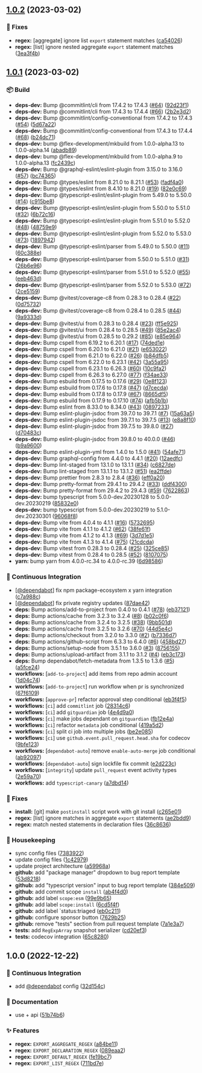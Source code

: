 ## [1.0.2](https://github.com/flex-development/export-regex/compare/1.0.1...1.0.2) (2023-03-02)


### :bug: Fixes

* **regex:** [aggregate] ignore list `export` statement matches ([ca54026](https://github.com/flex-development/export-regex/commit/ca54026dcb771e97d584a9ddd9387436e28ee9c2))
* **regex:** [list] ignore nested aggregate `export` statement matches ([3ea3f4b](https://github.com/flex-development/export-regex/commit/3ea3f4b22e1cc0338a85a58f4c8953bf2ba49cb9))

## [1.0.1](https://github.com/flex-development/export-regex/compare/1.0.0...1.0.1) (2023-03-02)


### :package: Build

* **deps-dev:** Bump @commitlint/cli from 17.4.2 to 17.4.3 ([#64](https://github.com/flex-development/export-regex/issues/64)) ([92d23f1](https://github.com/flex-development/export-regex/commit/92d23f154d3ef1b73fe4a0a96260557dbc0ef20f))
* **deps-dev:** Bump @commitlint/cli from 17.4.3 to 17.4.4 ([#66](https://github.com/flex-development/export-regex/issues/66)) ([2b2e3d2](https://github.com/flex-development/export-regex/commit/2b2e3d2096408f57416d9e6d181589df232cb98e))
* **deps-dev:** Bump @commitlint/config-conventional from 17.4.2 to 17.4.3 ([#54](https://github.com/flex-development/export-regex/issues/54)) ([5d67a22](https://github.com/flex-development/export-regex/commit/5d67a22824a43f82c0b8efcf06960f56c54665cb))
* **deps-dev:** Bump @commitlint/config-conventional from 17.4.3 to 17.4.4 ([#68](https://github.com/flex-development/export-regex/issues/68)) ([b24dc71](https://github.com/flex-development/export-regex/commit/b24dc712faa8aa8503da41b3e3853a8744e7bd43))
* **deps-dev:** bump @flex-development/mkbuild from 1.0.0-alpha.13 to 1.0.0-alpha.14 ([abadb89](https://github.com/flex-development/export-regex/commit/abadb89aafb32bcd8abc7e44b2d046ac1251746e))
* **deps-dev:** bump @flex-development/mkbuild from 1.0.0-alpha.9 to 1.0.0-alpha.13 ([fc2439c](https://github.com/flex-development/export-regex/commit/fc2439c2d2a1c923afae7bf2e933edd6b255c0d0))
* **deps-dev:** Bump @graphql-eslint/eslint-plugin from 3.15.0 to 3.16.0 ([#57](https://github.com/flex-development/export-regex/issues/57)) ([bc74365](https://github.com/flex-development/export-regex/commit/bc7436548a637f5e669f7cc7afab6b3be062f460))
* **deps-dev:** Bump @types/eslint from 8.21.0 to 8.21.1 ([#53](https://github.com/flex-development/export-regex/issues/53)) ([fadf4a0](https://github.com/flex-development/export-regex/commit/fadf4a0aa79022d0e75915c3d5837622eed392cc))
* **deps-dev:** Bump @types/eslint from 8.4.10 to 8.21.0 ([#19](https://github.com/flex-development/export-regex/issues/19)) ([82e0c69](https://github.com/flex-development/export-regex/commit/82e0c694986dad2c058558453ec693fcc46f62fc))
* **deps-dev:** Bump @typescript-eslint/eslint-plugin from 5.49.0 to 5.50.0 ([#14](https://github.com/flex-development/export-regex/issues/14)) ([c915be8](https://github.com/flex-development/export-regex/commit/c915be8eb19e26ccf48133e9c1f58445702db4aa))
* **deps-dev:** Bump @typescript-eslint/eslint-plugin from 5.50.0 to 5.51.0 ([#32](https://github.com/flex-development/export-regex/issues/32)) ([6b72c16](https://github.com/flex-development/export-regex/commit/6b72c16ac301b13e5452368a1667ba05a3d8a15d))
* **deps-dev:** Bump @typescript-eslint/eslint-plugin from 5.51.0 to 5.52.0 ([#48](https://github.com/flex-development/export-regex/issues/48)) ([48759e9](https://github.com/flex-development/export-regex/commit/48759e9e8dc4f5bb286de81956359b0f667c5e6b))
* **deps-dev:** Bump @typescript-eslint/eslint-plugin from 5.52.0 to 5.53.0 ([#73](https://github.com/flex-development/export-regex/issues/73)) ([1897942](https://github.com/flex-development/export-regex/commit/18979422c2e6dddfa7e8627c9a6eaeb4fde1bc12))
* **deps-dev:** Bump @typescript-eslint/parser from 5.49.0 to 5.50.0 ([#11](https://github.com/flex-development/export-regex/issues/11)) ([60c388e](https://github.com/flex-development/export-regex/commit/60c388e16a9ed376905b631bf916ed7ec192e4f5))
* **deps-dev:** Bump @typescript-eslint/parser from 5.50.0 to 5.51.0 ([#31](https://github.com/flex-development/export-regex/issues/31)) ([26b6e96](https://github.com/flex-development/export-regex/commit/26b6e9652b28e685d7cceab386f5dbde4337095c))
* **deps-dev:** Bump @typescript-eslint/parser from 5.51.0 to 5.52.0 ([#55](https://github.com/flex-development/export-regex/issues/55)) ([eeb463d](https://github.com/flex-development/export-regex/commit/eeb463d219d1f6cf2252a158f13ec801771766a3))
* **deps-dev:** Bump @typescript-eslint/parser from 5.52.0 to 5.53.0 ([#72](https://github.com/flex-development/export-regex/issues/72)) ([2ce5159](https://github.com/flex-development/export-regex/commit/2ce5159311676196f6cf18b8f9440717006a86bb))
* **deps-dev:** Bump @vitest/coverage-c8 from 0.28.3 to 0.28.4 ([#22](https://github.com/flex-development/export-regex/issues/22)) ([0d75732](https://github.com/flex-development/export-regex/commit/0d75732f7c97ad16a0c82fd14f2daf8f16de699a))
* **deps-dev:** Bump @vitest/coverage-c8 from 0.28.4 to 0.28.5 ([#44](https://github.com/flex-development/export-regex/issues/44)) ([9a9333d](https://github.com/flex-development/export-regex/commit/9a9333da2a98d28574fb383e28414a3e05b30298))
* **deps-dev:** Bump @vitest/ui from 0.28.3 to 0.28.4 ([#23](https://github.com/flex-development/export-regex/issues/23)) ([ff5e925](https://github.com/flex-development/export-regex/commit/ff5e925a684b7352093e18604291839df29b1be1))
* **deps-dev:** Bump @vitest/ui from 0.28.4 to 0.28.5 ([#49](https://github.com/flex-development/export-regex/issues/49)) ([85e2ac4](https://github.com/flex-development/export-regex/commit/85e2ac45f7f750a91ef6700f6b39836a23a24e22))
* **deps-dev:** Bump @vitest/ui from 0.28.5 to 0.29.2 ([#85](https://github.com/flex-development/export-regex/issues/85)) ([e85e964](https://github.com/flex-development/export-regex/commit/e85e964800db74bc270fde9aa530500462da9e08))
* **deps-dev:** Bump cspell from 6.19.2 to 6.20.1 ([#17](https://github.com/flex-development/export-regex/issues/17)) ([74ded1e](https://github.com/flex-development/export-regex/commit/74ded1eb003a0b80975874e1bf183614e69382ac))
* **deps-dev:** Bump cspell from 6.20.1 to 6.21.0 ([#21](https://github.com/flex-development/export-regex/issues/21)) ([e653022](https://github.com/flex-development/export-regex/commit/e6530225456a263e25ba08c54f54c675fd61687e))
* **deps-dev:** Bump cspell from 6.21.0 to 6.22.0 ([#26](https://github.com/flex-development/export-regex/issues/26)) ([b84dfb5](https://github.com/flex-development/export-regex/commit/b84dfb5100a02ba7d02f7084036522fb23576a16))
* **deps-dev:** Bump cspell from 6.22.0 to 6.23.1 ([#42](https://github.com/flex-development/export-regex/issues/42)) ([3a55a95](https://github.com/flex-development/export-regex/commit/3a55a9513c792698d60220120db10d2d3cfc6392))
* **deps-dev:** Bump cspell from 6.23.1 to 6.26.3 ([#60](https://github.com/flex-development/export-regex/issues/60)) ([10c9fa2](https://github.com/flex-development/export-regex/commit/10c9fa2dd99c6b2c48e0274ee3de964e9c7b3d05))
* **deps-dev:** Bump cspell from 6.26.3 to 6.27.0 ([#77](https://github.com/flex-development/export-regex/issues/77)) ([f34ae33](https://github.com/flex-development/export-regex/commit/f34ae33aab7a5a12f121659d9fe1ba744a10cb8f))
* **deps-dev:** Bump esbuild from 0.17.5 to 0.17.6 ([#29](https://github.com/flex-development/export-regex/issues/29)) ([0e8f123](https://github.com/flex-development/export-regex/commit/0e8f123ed7e8734c68fd11fa56b0eaec1d71334d))
* **deps-dev:** Bump esbuild from 0.17.6 to 0.17.8 ([#47](https://github.com/flex-development/export-regex/issues/47)) ([d7cecda](https://github.com/flex-development/export-regex/commit/d7cecdafc5dbc732527980ecf4ca4d562938da7e))
* **deps-dev:** Bump esbuild from 0.17.8 to 0.17.9 ([#67](https://github.com/flex-development/export-regex/issues/67)) ([8665df5](https://github.com/flex-development/export-regex/commit/8665df54305d501261d6047f34352c40901ab8bb))
* **deps-dev:** Bump esbuild from 0.17.9 to 0.17.10 ([#74](https://github.com/flex-development/export-regex/issues/74)) ([afb5b1b](https://github.com/flex-development/export-regex/commit/afb5b1b096ef87c193cece9df93360a5b0adbfd1))
* **deps-dev:** Bump eslint from 8.33.0 to 8.34.0 ([#43](https://github.com/flex-development/export-regex/issues/43)) ([0897233](https://github.com/flex-development/export-regex/commit/0897233caa99034e71bc13054b27d86924dd7663))
* **deps-dev:** Bump eslint-plugin-jsdoc from 39.7.0 to 39.7.1 ([#7](https://github.com/flex-development/export-regex/issues/7)) ([15a63a5](https://github.com/flex-development/export-regex/commit/15a63a5debd99b33a32fb80b942ee53cbd92171d))
* **deps-dev:** Bump eslint-plugin-jsdoc from 39.7.1 to 39.7.5 ([#13](https://github.com/flex-development/export-regex/issues/13)) ([e8a8f10](https://github.com/flex-development/export-regex/commit/e8a8f10fdf1a5112e4f379e553cfaca4d4beaf27))
* **deps-dev:** Bump eslint-plugin-jsdoc from 39.7.5 to 39.8.0 ([#27](https://github.com/flex-development/export-regex/issues/27)) ([d70483c](https://github.com/flex-development/export-regex/commit/d70483c1106c0d3a87c76d75ea8d42a98d39b7cf))
* **deps-dev:** Bump eslint-plugin-jsdoc from 39.8.0 to 40.0.0 ([#46](https://github.com/flex-development/export-regex/issues/46)) ([b9a9600](https://github.com/flex-development/export-regex/commit/b9a9600cd9155e02a46061e94b02548c21b82288))
* **deps-dev:** Bump eslint-plugin-yml from 1.4.0 to 1.5.0 ([#41](https://github.com/flex-development/export-regex/issues/41)) ([54afe71](https://github.com/flex-development/export-regex/commit/54afe713a4cbcb6d62b5e70bea2e401df4e444d4))
* **deps-dev:** Bump graphql-config from 4.4.0 to 4.4.1 ([#20](https://github.com/flex-development/export-regex/issues/20)) ([12aedfc](https://github.com/flex-development/export-regex/commit/12aedfc6a10fb5b80bfc0f2b6dd0e4b1ace984e1))
* **deps-dev:** Bump lint-staged from 13.1.0 to 13.1.1 ([#34](https://github.com/flex-development/export-regex/issues/34)) ([c6827de](https://github.com/flex-development/export-regex/commit/c6827dead968aaf65dc31b985a9ee1b3f5a9b193))
* **deps-dev:** Bump lint-staged from 13.1.1 to 13.1.2 ([#51](https://github.com/flex-development/export-regex/issues/51)) ([ea2ffde](https://github.com/flex-development/export-regex/commit/ea2ffde837a4a2d97f09d306305620926836b495))
* **deps-dev:** Bump prettier from 2.8.3 to 2.8.4 ([#36](https://github.com/flex-development/export-regex/issues/36)) ([eff0a20](https://github.com/flex-development/export-regex/commit/eff0a202c83d90f227dc2ac67177026cb36ebaec))
* **deps-dev:** Bump pretty-format from 29.4.1 to 29.4.2 ([#33](https://github.com/flex-development/export-regex/issues/33)) ([ddf4300](https://github.com/flex-development/export-regex/commit/ddf43002131f2856dddc8e31c8e57fe254e36e38))
* **deps-dev:** Bump pretty-format from 29.4.2 to 29.4.3 ([#59](https://github.com/flex-development/export-regex/issues/59)) ([7622863](https://github.com/flex-development/export-regex/commit/7622863dc01f42514d1b8562ec58e49d5e42555b))
* **deps-dev:** bump typescript from 5.0.0-dev.20230128 to 5.0.0-dev.20230219 ([85832e0](https://github.com/flex-development/export-regex/commit/85832e08699ea564da90f6e3d778765329b86196))
* **deps-dev:** bump typescript from 5.0.0-dev.20230219 to 5.1.0-dev.20230301 ([96068f8](https://github.com/flex-development/export-regex/commit/96068f879267d10967b5683304c712cff419eca6))
* **deps-dev:** Bump vite from 4.0.4 to 4.1.1 ([#16](https://github.com/flex-development/export-regex/issues/16)) ([5732695](https://github.com/flex-development/export-regex/commit/5732695a64002ac46c88062582e2769764ab6d94))
* **deps-dev:** Bump vite from 4.1.1 to 4.1.2 ([#62](https://github.com/flex-development/export-regex/issues/62)) ([38fe61f](https://github.com/flex-development/export-regex/commit/38fe61f14b583ba67b24f3e424d48f1a9811621d))
* **deps-dev:** Bump vite from 4.1.2 to 4.1.3 ([#69](https://github.com/flex-development/export-regex/issues/69)) ([3d7d1e5](https://github.com/flex-development/export-regex/commit/3d7d1e5c7f121be3149f1a9bcc1109f3eb351e44))
* **deps-dev:** Bump vite from 4.1.3 to 4.1.4 ([#75](https://github.com/flex-development/export-regex/issues/75)) ([21cdcda](https://github.com/flex-development/export-regex/commit/21cdcdab123c7903596a83095fb322ee2914ddf8))
* **deps-dev:** Bump vitest from 0.28.3 to 0.28.4 ([#25](https://github.com/flex-development/export-regex/issues/25)) ([325ce85](https://github.com/flex-development/export-regex/commit/325ce853521cc424cf3892d18caacb33f0e1b7c7))
* **deps-dev:** Bump vitest from 0.28.4 to 0.28.5 ([#52](https://github.com/flex-development/export-regex/issues/52)) ([8107075](https://github.com/flex-development/export-regex/commit/810707511b124317e5e3e4e162d1ddbde31b06f4))
* **yarn:** bump yarn from 4.0.0-rc.34 to 4.0.0-rc.39 ([6d98586](https://github.com/flex-development/export-regex/commit/6d985868af5feb96ca0ad17ce2d507d61b5c543e))


### :robot: Continuous Integration

* [[@dependabot](https://github.com/dependabot)] fix npm package-ecosystem x yarn integration ([c7a988c](https://github.com/flex-development/export-regex/commit/c7a988c0aa3d1bed8e015d267e57558f3fc50543))
* [[@dependabot](https://github.com/dependabot)] fix private registry updates ([87dae42](https://github.com/flex-development/export-regex/commit/87dae4264771cba4b002c4f612830e6ed6d4f80a))
* **deps:** Bump actions/add-to-project from 0.4.0 to 0.4.1 ([#78](https://github.com/flex-development/export-regex/issues/78)) ([eb37121](https://github.com/flex-development/export-regex/commit/eb371214af97a363bf36bf34eda200de0d4157ee))
* **deps:** Bump actions/cache from 3.2.3 to 3.2.4 ([#8](https://github.com/flex-development/export-regex/issues/8)) ([b02c0f6](https://github.com/flex-development/export-regex/commit/b02c0f6def9cbcb75c430ef1a12687dd408a01e6))
* **deps:** Bump actions/cache from 3.2.4 to 3.2.5 ([#38](https://github.com/flex-development/export-regex/issues/38)) ([9bb501d](https://github.com/flex-development/export-regex/commit/9bb501df03dc93ccbbaeae90764ee74381c684a5))
* **deps:** Bump actions/cache from 3.2.5 to 3.2.6 ([#70](https://github.com/flex-development/export-regex/issues/70)) ([44d5e4c](https://github.com/flex-development/export-regex/commit/44d5e4c116bc04102b5c02947862cf487c0616e1))
* **deps:** Bump actions/checkout from 3.2.0 to 3.3.0 ([#2](https://github.com/flex-development/export-regex/issues/2)) ([b7336d7](https://github.com/flex-development/export-regex/commit/b7336d72e8166c2e36ffc57337d9c25fe92065c0))
* **deps:** Bump actions/github-script from 6.3.3 to 6.4.0 ([#6](https://github.com/flex-development/export-regex/issues/6)) ([458bd27](https://github.com/flex-development/export-regex/commit/458bd27050e9562245e17334c70a9c469ae5daa1))
* **deps:** Bump actions/setup-node from 3.5.1 to 3.6.0 ([#3](https://github.com/flex-development/export-regex/issues/3)) ([8756155](https://github.com/flex-development/export-regex/commit/87561559c011707d40a3c7e31fac7bcbeb23e2bd))
* **deps:** Bump actions/upload-artifact from 3.1.1 to 3.1.2 ([#4](https://github.com/flex-development/export-regex/issues/4)) ([eb3c173](https://github.com/flex-development/export-regex/commit/eb3c173b0e9eda1d73269ce64b41ffc528fcd2c1))
* **deps:** Bump dependabot/fetch-metadata from 1.3.5 to 1.3.6 ([#5](https://github.com/flex-development/export-regex/issues/5)) ([a5fce24](https://github.com/flex-development/export-regex/commit/a5fce24936f393d2b66e100640be4191a08d5b23))
* **workflows:** [`add-to-project`] add items from repo admin account ([1d04c74](https://github.com/flex-development/export-regex/commit/1d04c74b05ec95801412cd8b4b4f3f0d8cf8f056))
* **workflows:** [`add-to-project`] run workflow when pr is synchronized ([67f6109](https://github.com/flex-development/export-regex/commit/67f6109b216771137d473e994df7d059e865cfc1))
* **workflows:** [`approve-pr`] refactor approval step conditional ([eb3f4f5](https://github.com/flex-development/export-regex/commit/eb3f4f5f9668f5e237cef4412fb2e8b9d1967763))
* **workflows:** [`ci`] add `commitlint` job ([28314c6](https://github.com/flex-development/export-regex/commit/28314c6975a4f53b239c76b651bee3ebe0b74287))
* **workflows:** [`ci`] add `gitguardian` job ([4e4d9a0](https://github.com/flex-development/export-regex/commit/4e4d9a0de5d7144837d4b03464d3a666fc2edf1e))
* **workflows:** [`ci`] make jobs dependant on `gitguardian` ([fb12e4a](https://github.com/flex-development/export-regex/commit/fb12e4a489833cfcbc01e8eff73c3ba19c50a5a9))
* **workflows:** [`ci`] refactor `metadata` job conditional ([419a5d2](https://github.com/flex-development/export-regex/commit/419a5d2853b8fd8ba50438fbf112e982eb799453))
* **workflows:** [`ci`] split ci job into multiple jobs ([be2e085](https://github.com/flex-development/export-regex/commit/be2e0856ae4cb288e0ef499b8a8f98e277b49e16))
* **workflows:** [`ci`] use `github.event.pull_request.head.sha` for codecov ([9bfe123](https://github.com/flex-development/export-regex/commit/9bfe123e3a99c340d34136ac04063ac6f556de37))
* **workflows:** [`dependabot-auto`] remove `enable-auto-merge` job conditional ([ab92097](https://github.com/flex-development/export-regex/commit/ab92097c54cfa73b6752b4757cf1eb1cea4b7beb))
* **workflows:** [`dependabot-auto`] sign lockfile fix commit ([e2d223c](https://github.com/flex-development/export-regex/commit/e2d223c5a12c2cfbbebd0368df488782755d7087))
* **workflows:** [`integrity`] update `pull_request` event activity types ([2e59a70](https://github.com/flex-development/export-regex/commit/2e59a708efbb0761efc16e9b7e42eaa577a22d3d))
* **workflows:** add `typescript-canary` ([a7dbd14](https://github.com/flex-development/export-regex/commit/a7dbd14864e14e9bb48700f470c1bc9933286664))


### :bug: Fixes

* **install:** [git] make `postinstall` script work with git install ([c265e01](https://github.com/flex-development/export-regex/commit/c265e0124b7debab85a8a51fddb81b3f78b33ff9))
* **regex:** [list] ignore matches in aggregate `export` statements ([ae2bdd9](https://github.com/flex-development/export-regex/commit/ae2bdd9226c8b7eb93e93d6184c9dbd028c81714))
* **regex:** match nested statements in declaration files ([36c8636](https://github.com/flex-development/export-regex/commit/36c86367e0ef991082875bff43d79671371745db))


### :house_with_garden: Housekeeping

* sync config files ([7383922](https://github.com/flex-development/export-regex/commit/73839220feef887668b8a55004e3c168bd7a28b6))
* update config files ([1c42979](https://github.com/flex-development/export-regex/commit/1c42979ecc47e9d84d1555d0f2207795e5a4a37d))
* update project architecture ([a59968a](https://github.com/flex-development/export-regex/commit/a59968ac24c322833498ab0f22ed0ffdf40592bf))
* **github:** add "package manager" dropdown to bug report template ([53d8218](https://github.com/flex-development/export-regex/commit/53d82189c6b63cdb26b0a79cd6c44ddf0866cff8))
* **github:** add "typescript version" input to bug report template ([384e509](https://github.com/flex-development/export-regex/commit/384e5094c51c977f96a447d3c24908008356bcc1))
* **github:** add commit scope `install` ([ab4f4d0](https://github.com/flex-development/export-regex/commit/ab4f4d00ac41eb53440035525f9d9dc8a456f398))
* **github:** add label `scope:esm` ([99e9b65](https://github.com/flex-development/export-regex/commit/99e9b65845d89f3182dabf59232e2962d7dc04d7))
* **github:** add label `scope:install` ([6cd5f4f](https://github.com/flex-development/export-regex/commit/6cd5f4f6f50b5f7816a75d7e7ae7c218da69a6d8))
* **github:** add label `status:triaged ([eb0c211](https://github.com/flex-development/export-regex/commit/eb0c211c0dd5c93372ab718428532388e684c595))
* **github:** configure sponsor button ([7629b25](https://github.com/flex-development/export-regex/commit/7629b25019ce1a94e738939c1d6c5ddeb1c4cfaf))
* **github:** remove "tests" section from pull request template ([7a1e3a7](https://github.com/flex-development/export-regex/commit/7a1e3a7ade248395fb9849535a630c05b21ff6fa))
* **tests:** add `RegExpArray` snapshot serializer ([cd20ef3](https://github.com/flex-development/export-regex/commit/cd20ef35fe7e00d0c03d0888487660b3ec9bc693))
* **tests:** codecov integration ([65c8280](https://github.com/flex-development/export-regex/commit/65c82805235996f0345c4e0ee842e4880d191e77))

## 1.0.0 (2022-12-22)


### :robot: Continuous Integration

* add [@dependabot](https://github.com/dependabot) config ([32d154c](https://github.com/flex-development/export-regex/commit/32d154cd57171bb5316d4db42cca15625d99af72))


### :pencil: Documentation

* use + api ([51b74b6](https://github.com/flex-development/export-regex/commit/51b74b6337532fa5e6e8efdb9a910df2e104e155))


### :sparkles: Features

* **regex:** `EXPORT_AGGREGATE_REGEX` ([a84be11](https://github.com/flex-development/export-regex/commit/a84be11ca18e53d92aaa99b66c7e3081e701177e))
* **regex:** `EXPORT_DECLARATION_REGEX` ([089eaa2](https://github.com/flex-development/export-regex/commit/089eaa2a0a94a44b45cd7b15169285da7e76f1ce))
* **regex:** `EXPORT_DEFAULT_REGEX` ([fe19bc7](https://github.com/flex-development/export-regex/commit/fe19bc78836daa63934bbbbd0d7db16fc5d09c23))
* **regex:** `EXPORT_LIST_REGEX` ([711bd7e](https://github.com/flex-development/export-regex/commit/711bd7e0cb38a7f521f30db716a73687773af3c5))
